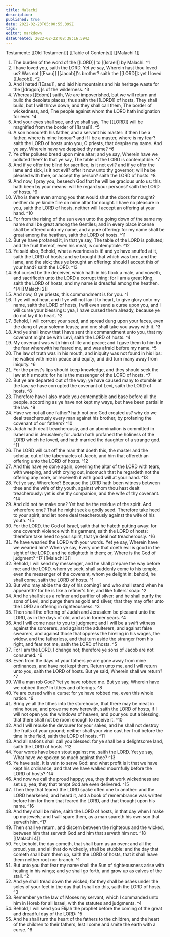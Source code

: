 ```yaml
---
title: Malachi
description: 
published: true
date: 2022-02-23T05:00:55.399Z
tags: 
editor: markdown
dateCreated: 2022-02-22T08:38:16.594Z
---
```


 Testament:: [[Old Testament]]
 [[Table of Contents]]
 [[Malachi 1]]
 1. The burden of the word of the [[LORD]] to [[Israel]] by Malachi. ^1
 2. I have loved you, saith the LORD. Yet ye say, Wherein hast thou loved us? Was not [[Esau]] [[Jacob]]'s brother? saith the [[LORD]]: yet I loved [[Jacob]], ^2
 3. And I hated [[Esau]], and laid his mountains and his heritage waste for the [[dragon]]s of the wilderness. ^3
 4. Whereas [[Edom]] saith, We are impoverished, but we will return and build the desolate places; thus saith the [[LORD]] of hosts, They shall build, but I will throw down; and they shall call them, The border of wickedness, and, The people against whom the LORD hath indignation for ever. ^4
 5. And your eyes shall see, and ye shall say, The [[LORD]] will be magnified from the border of [[Israel]]. ^5
 6. A son honoureth his father, and a servant his master: if then I be a father, where is mine honour? and if I be a master, where is my fear? saith the LORD of hosts unto you, O priests, that despise my name. And ye say, Wherein have we despised thy name? ^6
 7. Ye offer polluted bread upon mine altar; and ye say, Wherein have we polluted thee? In that ye say, The table of the LORD is contemptible. ^7
 8. And if ye offer the blind for sacrifice, is it not evil? and if ye offer the lame and sick, is it not evil? offer it now unto thy governor; will he be pleased with thee, or accept thy person? saith the LORD of hosts. ^8
 9. And now, I pray you, beseech God that he will be gracious unto us: this hath been by your means: will he regard your persons? saith the LORD of hosts. ^9
 10. Who is there even among you that would shut the doors for nought? neither do ye kindle fire on mine altar for nought. I have no pleasure in you, saith the LORD of hosts, neither will I accept an offering at your hand. ^10
 11. For from the rising of the sun even unto the going down of the same my name shall be great among the Gentiles; and in every place incense shall be offered unto my name, and a pure offering: for my name shall be great among the heathen, saith the LORD of hosts. ^11
 12. But ye have profaned it, in that ye say, The table of the LORD is polluted; and the fruit thereof, even his meat, is contemptible. ^12
 13. Ye said also, Behold, what a weariness is it! and ye have snuffed at it, saith the LORD of hosts; and ye brought that which was torn, and the lame, and the sick; thus ye brought an offering: should I accept this of your hand? saith the LORD. ^13
 14. But cursed be the deceiver, which hath in his flock a male, and voweth, and sacrificeth unto the LORD a corrupt thing: for I am a great King, saith the LORD of hosts, and my name is dreadful among the heathen. ^14
 [[Malachi 2]]
 1. And now, O ye priests, this commandment is for you. ^1
 2. If ye will not hear, and if ye will not lay it to heart, to give glory unto my name, saith the LORD of hosts, I will even send a curse upon you, and I will curse your blessings: yea, I have cursed them already, because ye do not lay it to heart. ^2
 3. Behold, I will corrupt your seed, and spread dung upon your faces, even the dung of your solemn feasts; and one shall take you away with it. ^3
 4. And ye shall know that I have sent this commandment unto you, that my covenant might be with Levi, saith the LORD of hosts. ^4
 5. My covenant was with him of life and peace; and I gave them to him for the fear wherewith he feared me, and was afraid before my name. ^5
 6. The law of truth was in his mouth, and iniquity was not found in his lips: he walked with me in peace and equity, and did turn many away from iniquity. ^6
 7. For the priest's lips should keep knowledge, and they should seek the law at his mouth: for he is the messenger of the LORD of hosts. ^7
 8. But ye are departed out of the way; ye have caused many to stumble at the law; ye have corrupted the covenant of Levi, saith the LORD of hosts. ^8
 9. Therefore have I also made you contemptible and base before all the people, according as ye have not kept my ways, but have been partial in the law. ^9
 10. Have we not all one father? hath not one God created us? why do we deal treacherously every man against his brother, by profaning the covenant of our fathers? ^10
 11. Judah hath dealt treacherously, and an abomination is committed in Israel and in Jerusalem; for Judah hath profaned the holiness of the LORD which he loved, and hath married the daughter of a strange god. ^11
 12. The LORD will cut off the man that doeth this, the master and the scholar, out of the tabernacles of Jacob, and him that offereth an offering unto the LORD of hosts. ^12
 13. And this have ye done again, covering the altar of the LORD with tears, with weeping, and with crying out, insomuch that he regardeth not the offering any more, or receiveth it with good will at your hand. ^13
 14. Yet ye say, Wherefore? Because the LORD hath been witness between thee and the wife of thy youth, against whom thou hast dealt treacherously: yet is she thy companion, and the wife of thy covenant. ^14
 15. And did not he make one? Yet had he the residue of the spirit. And wherefore one? That he might seek a godly seed. Therefore take heed to your spirit, and let none deal treacherously against the wife of his youth. ^15
 16. For the LORD, the God of Israel, saith that he hateth putting away: for one covereth violence with his garment, saith the LORD of hosts: therefore take heed to your spirit, that ye deal not treacherously. ^16
 17. Ye have wearied the LORD with your words. Yet ye say, Wherein have we wearied him? When ye say, Every one that doeth evil is good in the sight of the LORD, and he delighteth in them; or, Where is the God of judgment? ^17
 [[Malachi 3]]
 1. Behold, I will send my messenger, and he shall prepare the way before me: and the LORD, whom ye seek, shall suddenly come to his temple, even the messenger of the covenant, whom ye delight in: behold, he shall come, saith the LORD of hosts. ^1
 2. But who may abide the day of his coming? and who shall stand when he appeareth? for he is like a refiner's fire, and like fullers' soap: ^2
 3. And he shall sit as a refiner and purifier of silver: and he shall purify the sons of Levi, and purge them as gold and silver, that they may offer unto the LORD an offering in righteousness. ^3
 4. Then shall the offering of Judah and Jerusalem be pleasant unto the LORD, as in the days of old, and as in former years. ^4
 5. And I will come near to you to judgment; and I will be a swift witness against the sorcerers, and against the adulterers, and against false swearers, and against those that oppress the hireling in his wages, the widow, and the fatherless, and that turn aside the stranger from his right, and fear not me, saith the LORD of hosts. ^5
 6. For I am the LORD, I change not; therefore ye sons of Jacob are not consumed. ^6
 7. Even from the days of your fathers ye are gone away from mine ordinances, and have not kept them. Return unto me, and I will return unto you, saith the LORD of hosts. But ye said, Wherein shall we return? ^7
 8. Will a man rob God? Yet ye have robbed me. But ye say, Wherein have we robbed thee? In tithes and offerings. ^8
 9. Ye are cursed with a curse: for ye have robbed me, even this whole nation. ^9
 10. Bring ye all the tithes into the storehouse, that there may be meat in mine house, and prove me now herewith, saith the LORD of hosts, if I will not open you the windows of heaven, and pour you out a blessing, that there shall not be room enough to receive it. ^10
 11. And I will rebuke the devourer for your sakes, and he shall not destroy the fruits of your ground; neither shall your vine cast her fruit before the time in the field, saith the LORD of hosts. ^11
 12. And all nations shall call you blessed: for ye shall be a delightsome land, saith the LORD of hosts. ^12
 13. Your words have been stout against me, saith the LORD. Yet ye say, What have we spoken so much against thee? ^13
 14. Ye have said, It is vain to serve God: and what profit is it that we have kept his ordinance, and that we have walked mournfully before the LORD of hosts? ^14
 15. And now we call the proud happy; yea, they that work wickedness are set up; yea, they that tempt God are even delivered. ^15
 16. Then they that feared the LORD spake often one to another: and the LORD hearkened, and heard it, and a book of remembrance was written before him for them that feared the LORD, and that thought upon his name. ^16
 17. And they shall be mine, saith the LORD of hosts, in that day when I make up my jewels; and I will spare them, as a man spareth his own son that serveth him. ^17
 18. Then shall ye return, and discern between the righteous and the wicked, between him that serveth God and him that serveth him not. ^18
 [[Malachi 4]]
 1. For, behold, the day cometh, that shall burn as an oven; and all the proud, yea, and all that do wickedly, shall be stubble: and the day that cometh shall burn them up, saith the LORD of hosts, that it shall leave them neither root nor branch. ^1
 2. But unto you that fear my name shall the Sun of righteousness arise with healing in his wings; and ye shall go forth, and grow up as calves of the stall. ^2
 3. And ye shall tread down the wicked; for they shall be ashes under the soles of your feet in the day that I shall do this, saith the LORD of hosts. ^3
 4. Remember ye the law of Moses my servant, which I commanded unto him in Horeb for all Israel, with the statutes and judgments. ^4
 5. Behold, I will send you Elijah the prophet before the coming of the great and dreadful day of the LORD: ^5
 6. And he shall turn the heart of the fathers to the children, and the heart of the children to their fathers, lest I come and smite the earth with a curse. ^6
